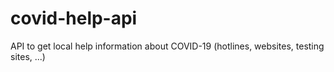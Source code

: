 # covid-help-api

API to get local help information about COVID-19 (hotlines, websites, testing sites, ...)
